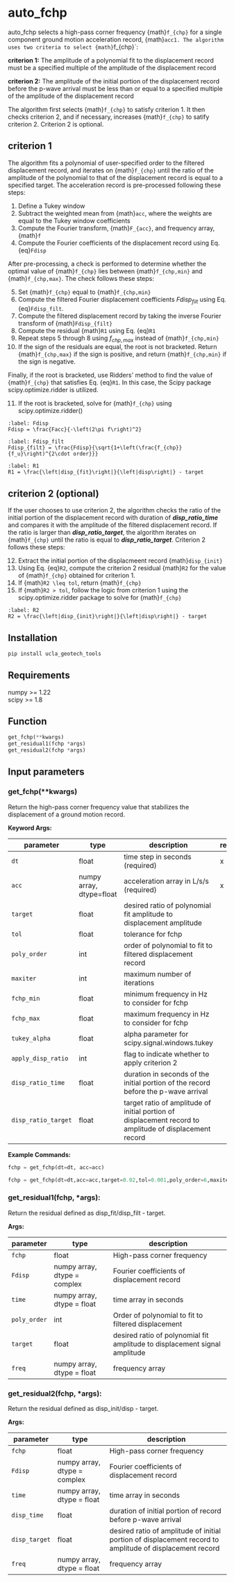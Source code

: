# auto_fchp

auto_fchp selects a high-pass corner frequency {math}`f_{chp}` for a single component ground motion acceleration record, {math}`acc1. The algorithm uses two criteria to select {math}`f_{chp}`:

**criterion 1:** The amplitude of a polynomial fit to the displacement record must be a specified multiple of the amplitude of the displacement record  

**criterion 2:** The amplitude of the initial portion of the displacement record before the p-wave arrival must be less than or equal to a specified multiple of the amplitude of the displacement record

The algorithm first selects {math}`f_{chp}` to satisfy criterion 1. It then checks criterion 2, and if necessary, increases {math}`f_{chp}` to satify criterion 2. Criterion 2 is optional.

## criterion 1
The algorithm fits a polynomial of user-specified order to the filtered displacement record, and iterates on {math}`f_{chp}`  until the ratio of the amplitude of the polynomial to that of the displacement record is equal to a specified target. The acceleration record is pre-processed following these steps:

1.	Define a Tukey window
2.	Subtract the weighted mean from {math}`acc`, where the weights are equal to the Tukey window coefficients 
3.	Compute the Fourier transform, {math}`F_{acc}`, and frequency array, {math}`f` 
4.  Compute the Fourier coefficients of the displacement record using Eq. {eq}`Fdisp`

After pre-processing, a check is performed to determine whether the optimal value of {math}`f_{chp}` lies between {math}`f_{chp,min}` and {math}`f_{chp,max}`. The check follows these steps:

5. Set {math}`f_{chp}` equal to {math}`f_{chp,min}`
6. Compute the filtered Fourier displacement coefficients $Fdisp_{filt}$ using Eq. {eq}`Fdisp_filt`.
7. Compute the filtered displacement record by taking the inverse Fourier transform of {math}`Fdisp_{filt}`
8. Compute the residual {math}`R1` using Eq. {eq}`R1`
9. Repeat steps 5 through 8 using $f_{chp,max}$ instead of {math}`f_{chp,min}`
10. If the sign of the residuals are equal, the root is not bracketed. Return {math}`f_{chp,max}` if the sign is positive, and return {math}`f_{chp,min}` if the sign is negative.

Finally, if the root is bracketed, use Ridders' method to find the value of {math}`f_{chp}` that satisfies Eq. {eq}`R1`. In this case, the Scipy package scipy.optimize.ridder is utilized.

11. If the root is bracketed, solve for {math}`f_{chp}` using scipy.optimize.ridder()

```{math}
:label: Fdisp  
Fdisp = \frac{Facc}{-\left(2\pi f\right)^2}
```

```{math}
:label: Fdisp_filt   
Fdisp_{filt} = \frac{Fdisp}{\sqrt{1+\left(\frac{f_{chp}}{f_u}\right)^{2\cdot order}}}
```

```{math}
:label: R1 
R1 = \frac{\left|disp_{fit}\right|}{\left|disp\right|} - target
```

## criterion 2 (optional)
If the user chooses to use criterion 2, the algorithm checks the ratio of the initial portion of the displacement record with duration of _**disp_ratio_time**_ and compares it with the amplitude of the filtered displacement record. If the ratio is larger than _**disp_ratio_target**_, the algorithm iterates on {math}`f_{chp}` until the ratio is equal to _**disp_ratio_target**_. Criterion 2 follows these steps:

12. Extract the initial portion of the displacmeent record {math}`disp_{init}`
13. Using Eq. {eq}`R2`, compute the criterion 2 residual {math}`R2` for the value of {math}`f_{chp}` obtained for criterion 1.
14. If {math}`R2 \leq tol`, return {math}`f_{chp}`
15. If {math}`R2 > tol`, follow the logic from criterion 1 using the scipy.optimize.ridder package to solve for {math}`f_{chp}` 

```{math}
:label: R2 
R2 = \frac{\left|disp_{init}\right|}{\left|disp\right|} - target
```

## Installation  
```python
pip install ucla_geotech_tools
```

## Requirements
numpy >= 1.22  
scipy >= 1.8

## Function
```python
get_fchp(**kwargs)
get_residual1(fchp *args)
get_residual2(fchp *args)
```

## Input parameters
### get_fchp(**kwargs)
Return the high-pass corner frequency value that stabilizes the displacement of a ground motion record.  
  
**Keyword Args:**  

| parameter | type | description | required | default |
|-----------|------|-------------|----------|---------|
|```dt```   | float | time step in seconds (required)  |  x  |  |
|```acc```  |numpy array, dtype=float | acceleration array in L/s/s (required) |  x  |  |
|```target```| float | desired ratio of polynomial fit amplitude to displacement amplitude | | 0.02 |
|```tol```| float | tolerance for fchp | | 0.001 |  
|```poly_order```| int | order of polynomial to fit to filtered displacement record | | 6 |  
|```maxiter```| int | maximum number of iterations | | 30 |  
|```fchp_min```| float | minimum frequency in Hz to consider for fchp| | 0.001 |  
|```fchp_max```| float | maximum frequency in Hz to consider for fchp | | 0.5 |  
|```tukey_alpha```| float | alpha parameter for scipy.signal.windows.tukey | | 0.05 |  
|```apply_disp_ratio```| int | flag to indicate whether to apply criterion 2 | | 0 |  
|```disp_ratio_time```| float | duration in seconds of the initial portion of the record before the p-wave arrival | | 30.0 |  
|```disp_ratio_target```| float | target ratio of amplitude of initial portion of displacement record to amplitude of displacement record | | 0.05 |
  
**Example Commands:**  
```python
fchp = get_fchp(dt=dt, acc=acc)

fchp = get_fchp(dt=dt,acc=acc,target=0.02,tol=0.001,poly_order=6,maxiter=30,fchp_min=0.001,fchp_max=0.5,filter_order=5.0,tukey_alpha=0.05,apply_disp_ratio=1,disp_ratio_time=2,disp_ratio_target=0.02)
```

### get_residual1(fchp, *args):
Return the residual defined as disp_fit/disp_filt - target.  
  
**Args:**  

| parameter | type | description |
|-----------|------|-------------|
|```fchp```| float | High-pass corner frequency |
|```Fdisp```| numpy array, dtype = complex | Fourier coefficients of displacement record |
|```time```| numpy array, dtype = float | time array in seconds |
|```poly_order```| int |Order of polynomial to fit to filtered displacement |
|```target```| float | desired ratio of polynomial fit amplitude to displacement signal amplitude |
|```freq```| numpy array, dtype = float| frequency array |

### get_residual2(fchp, *args):
Return the residual defined as disp_init/disp - target.

**Args:**  

| parameter | type | description |
|-----------|------|-------------|
|```fchp```| float | High-pass corner frequency |
|```Fdisp```| numpy array, dtype = complex | Fourier coefficients of displacement record |
|```time``` | numpy array, dtype = float | time array in seconds |
|```disp_time```| float | duration of initial portion of record before p-wave arrival |
|```disp_target```| float | desired ratio of amplitude of initial portion of displacement record to amplitude of displacement record |
|```freq```| numpy array, dtype = float | frequency array |
